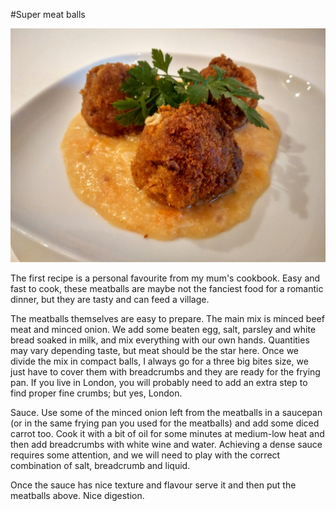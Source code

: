 #Super meat balls

<img src="/img/supermeatballs.jpg" title="Super meat balls" />

The first recipe is a personal favourite from my mum's cookbook. Easy and fast to cook, these meatballs are maybe not the fanciest food for a romantic dinner, but they are tasty and can feed a village.


The meatballs themselves are easy to prepare. The main mix is minced beef meat and minced onion. We add some beaten egg, salt, parsley and white bread soaked in milk, and mix everything with our own hands. Quantities may vary depending taste, but meat should be the star here. Once we divide the mix in compact balls, I always go for a three big bites size, we just have to cover them with breadcrumbs and they are ready for the frying pan. If you live in London, you will probably need to add an extra step to find proper fine crumbs; but yes, London.


Sauce. Use some of the minced onion left from the meatballs in a saucepan (or in the same frying pan you used for the meatballs) and add some diced carrot too. Cook it with a bit of oil for some minutes at medium-low heat and then add breadcrumbs with white wine and water. Achieving a dense sauce requires some attention, and we will need to play with the correct combination of salt, breadcrumb and liquid.


Once the sauce has nice texture and flavour serve it and then put the meatballs above. Nice digestion.

